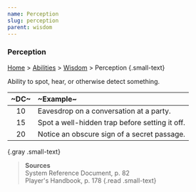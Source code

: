 ```yaml
---
name: Perception
slug: perception
parent: wisdom
---
```

### Perception
[Home](dm-operations-center) > [Abilities](abilities-menu) > [Wisdom](wisdom) > Perception {.small-text}

Ability to spot, hear, or otherwise detect something.

| ~DC~ | ~Example~                                      |
| :--: | :--------------------------------------------- |
|  10  | Eavesdrop on a conversation at a party.        |
|  15  | Spot a well-hidden trap before setting it off. |
|  20  | Notice an obscure sign of a secret passage.    |
{.gray .small-text}

> **Sources** <br/>
> System Reference Document, p. 82<br/>
> Player's Handbook, p. 178
{.read .small-text}

